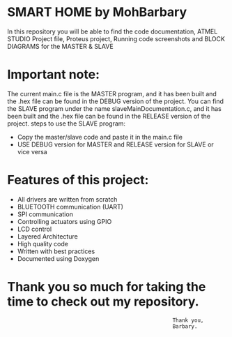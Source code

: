  # SMART HOME by MohBarbary

In this repository you will be able to find the code documentation, ATMEL STUDIO Project file, Proteus project, Running code screenshots and BLOCK DIAGRAMS for the MASTER & SLAVE

 # Important note:
The current main.c file is the MASTER program, and it has been built and the .hex file can be found in the DEBUG version of the project.
You can find the SLAVE program under the name slaveMainDocumentation.c, and it has been built and the .hex file can be found in the RELEASE version of the project.
steps to use the SLAVE program:
- Copy the master/slave code and paste it in the main.c file
- USE DEBUG version for MASTER and RELEASE version for SLAVE or vice versa


# Features of this project:
- All drivers are written from scratch
- BLUETOOTH communication (UART)
- SPI communication
- Controlling actuators using GPIO
- LCD control
- Layered Architecture
- High quality code
- Written with best practices
- Documented using Doxygen

# Thank you so much for taking the time to check out my repository.
                                                         Thank you,
                                                         Barbary.
